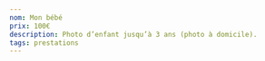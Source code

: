 ```yaml
---
nom: Mon bébé
prix: 100€
description: Photo d’enfant jusqu’à 3 ans (photo à domicile).
tags: prestations
---
```

